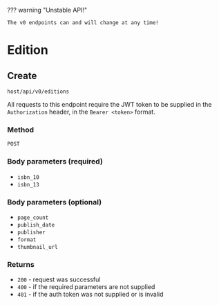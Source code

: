 ??? warning "Unstable API!"

    The v0 endpoints can and will change at any time!

# Edition

## Create

`host/api/v0/editions`

All requests to this endpoint require the JWT token to be supplied in the `Authorization` header, in the `Bearer <token>` format.

### Method

`POST`

### Body parameters (**required**)

- `isbn_10`
- `isbn_13`

### Body parameters (optional)

- `page_count`
- `publish_date`
- `publisher`
- `format`
- `thumbnail_url`

### Returns

- `200` - request was successful
- `400` - if the required parameters are not supplied
- `401` - if the auth token was not supplied or is invalid
